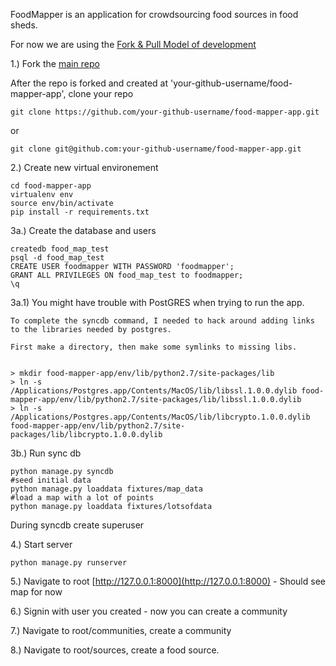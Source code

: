 FoodMapper is an application for crowdsourcing food sources in food sheds.

For now we are using the [Fork & Pull Model of development](https://help.github.com/articles/using-pull-requests)

1.) Fork the [main repo](https://github.com/food-mappers/food-mapper-app)

After the repo is forked and created at 'your-github-username/food-mapper-app', clone your repo

	git clone https://github.com/your-github-username/food-mapper-app.git

or

	git clone git@github.com:your-github-username/food-mapper-app.git

2.) Create new virtual environement

	cd food-mapper-app
	virtualenv env
	source env/bin/activate
	pip install -r requirements.txt

3a.) Create the database and users

	createdb food_map_test
	psql -d food_map_test
	CREATE USER foodmapper WITH PASSWORD 'foodmapper';
	GRANT ALL PRIVILEGES ON food_map_test to foodmapper;
	\q

3a.1) You might have trouble with PostGRES when trying to run the app.

	To complete the syncdb command, I needed to hack around adding links to the libraries needed by postgres.

	First make a directory, then make some symlinks to missing libs.


	> mkdir food-mapper-app/env/lib/python2.7/site-packages/lib
	> ln -s /Applications/Postgres.app/Contents/MacOS/lib/libssl.1.0.0.dylib food-mapper-app/env/lib/python2.7/site-packages/lib/libssl.1.0.0.dylib
	> ln -s /Applications/Postgres.app/Contents/MacOS/lib/libcrypto.1.0.0.dylib food-mapper-app/env/lib/python2.7/site-packages/lib/libcrypto.1.0.0.dylib 


3b.) Run sync db

	python manage.py syncdb
	#seed initial data
	python manage.py loaddata fixtures/map_data
	#load a map with a lot of points
	python manage.py loaddata fixtures/lotsofdata

During syncdb create superuser

4.) Start server

	python manage.py runserver

5.) Navigate to root [http://127.0.0.1:8000](http://127.0.0.1:8000) - Should see map for now

6.) Signin with user you created - now you can create a community

7.) Navigate to root/communities, create a community

8.) Navigate to root/sources, create a food source.
